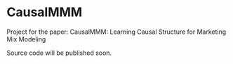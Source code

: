 # CausalMMM

Project for the paper: CausalMMM: Learning Causal Structure for Marketing Mix Modeling  <br>

Source code will be published soon.

